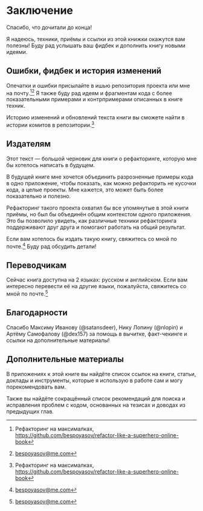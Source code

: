 # Заключение

Спасибо, что дочитали до конца!

Я надеюсь, техники, приёмы и ссылки из этой книжки окажутся вам полезны! Буду рад услышать ваш фидбек и дополнить книгу новыми идеями.

## Ошибки, фидбек и история изменений

Опечатки и ошибки присылайте в ишью репозитория проекта или мне на почту.[^repo][^email] Я также буду рад идеям и фрагментам кода с более показательными примерами и контрпримерами описанных в книге техник.

Историю изменений и обновлений текста книги вы сможете найти в истории комитов в репозитории.[^repo]

## Издателям

Этот текст — большой черновик для книги о рефакторинге, которую мне бы хотелось написать в будущем.

В будущей книге мне хочется объединить разрозненные примеры кода в одно приложение, чтобы показать, как можно рефакторить не кусочки кода, а целые проекты. Мне кажется, это может быть более показательно и полезно.

Рефакторинг такого проекта охватил бы все упомянутые в этой книги приёмы, но был бы объединён общим контекстом одного приложения. Это бы позволило увидеть, как различные техники рефакторинга поддерживают друг друга и помогают работать на общий результат.

Если вам хотелось бы издать такую книгу, свяжитесь со мной по почте.[^email] Буду рад обсудить детали!

## Переводчикам

Сейчас книга доступна на 2 языках: русском и английском. Если вам интересно перевести её на другие языки, пожалуйста, свяжитесь со мной по почте.[^email]

## Благодарности

Спасибо Максиму Иванову (@satansdeer), Нику Лопину (@nlopin) и Артёму Самофалову (@dex157) за помощь в вычитке, факт-чекинге и ссылки на дополнительные материалы!

## Дополнительные материалы

В приложениях к этой книге вы найдёте список ссылок на книги, статьи, доклады и инструменты, которые я использую в работе сам и могу порекомендовать вам.

Также вы найдёте сокращённый список рекомендаций для поиска и исправления проблем с кодом, основанных на тезисах и доводах из предыдущих глав.

[^repo]: Рефакторинг на максималках, https://github.com/bespoyasov/refactor-like-a-superhero-online-book
[^email]: bespoyasov@me.com
